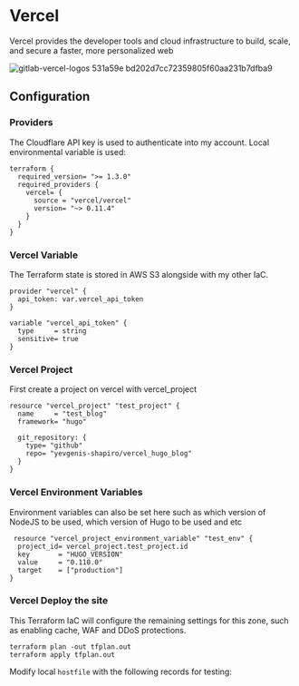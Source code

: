 # Vercel
Vercel provides the developer tools and cloud infrastructure to build, scale, and secure a faster, more personalized web

![gitlab-vercel-logos 531a59e bd202d7cc72359805f60aa231b7dfba9](https://github.com/user-attachments/assets/c3308609-abab-4651-96c6-9f2d56374ad9)




## Configuration
### Providers
The Cloudflare API key is used to authenticate into my account. Local environmental variable is used:
```
terraform {
  required_version= ">= 1.3.0"
  required_providers {
    vercel= {
      source = "vercel/vercel"
      version= "~> 0.11.4"
    }
  }
}
```

### Vercel Variable
The Terraform state is stored in AWS S3 alongside with my other IaC.

```
provider "vercel" {
  api_token: var.vercel_api_token
}

variable "vercel_api_token" {
  type     = string
  sensitive= true
}
```

### Vercel Project
First create a project on vercel with vercel_project
```
resource "vercel_project" "test_project" {
  name     = "test_blog"
  framework= "hugo"

  git_repository: {
    type= "github"
    repo= "yevgenis-shapiro/vercel_hugo_blog"
  }
}
```

### Vercel Environment Variables
Environment variables can also be set here such as which version of NodeJS to be used, which version of Hugo to be used and etc
```
 resource "vercel_project_environment_variable" "test_env" {
  project_id= vercel_project.test_project.id
  key       = "HUGO_VERSION"
  value     = "0.110.0"
  target    = ["production"]
}
```

### Vercel Deploy the site
This Terraform IaC will configure the remaining settings for this zone, such as enabling cache, WAF and DDoS protections.

```
terraform plan -out tfplan.out
terraform apply tfplan.out
```

Modify local `hostfile` with the following records for testing:

